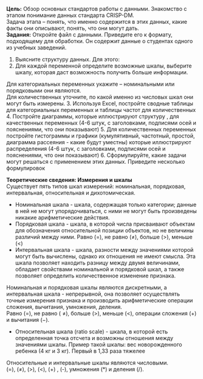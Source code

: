 **Цель:** Обзор основных стандартов работы с данными. Знакомство с этапом понимание данных стандарта CRISP-DM.  
Задача этапа – понять, что именно содержится в этих данных, какие факты они описывают, понять, что они могут дать.  
**Задания:**
Откройте файл с данными. Приведите его к формату, подходящему для обработки. Он содержит данные о студентах одного из учебных заведений.
1. Выясните структуру данных. Для этого:
2. Для каждой переменной определите возможные шкалы, выберите шкалу, которая даст возможность получить больше информации.
  
Для категориальных переменных укажите – номинальными или порядковыми они являются.  
Для количественных уточните, по какой именно из числовых шкал они могут быть измерены.
3. Используя Excel, постройте сводные таблицы для категориальных переменных и таблицы частот для количественных
4. Постройте диаграммы, которые иллюстрируют структуру , для качественных переменных (4-6 штук, с заголовками, подписями осей и пояснениями, что они показывают)
5. Для количественных переменных постройте гистограммы и графики (кумулятивный, частотный, простой, диаграмма рассеяния - какие будут уместны) которые иллюстрируют распределения (4-6 штук, с заголовками, подписями осей и пояснениями, что они показывают)
6. Сформулируйте, какие задачи могут решаться с применением этих данных. Приведите несколько формулировок
  
**Теоретические сведения: Измерения и шкалы**  
Существует пять типов шкал измерений: номинальная, порядковая, интервальная, относительная и дихотомическая.
- Номинальная шкала - шкала, содержащая только категории; данные в ней не могут упорядочиваться, с ними не могут быть произведены никакие арифметические действия.
- Порядковая шкала - шкала, в которой числа присваивают объектам для обозначения относительной позиции объектов, но не величины различий между ними. Равно ($=$), не равно ($≠$), больше ($>$), меньше ($<$)
- Интервальная шкала - шкала, разности между значениями которой могут быть вычислены, однако их отношения не имеют смысла. Эта шкала позволяет находить разницу между двумя величинами, обладает свойствами номинальной и порядковой шкал, а также позволяет определить количественное изменение признака.
  
Номинальная и порядковая шкалы являются дискретными, а интервальная шкала - непрерывной, она позволяет осуществлять точные измерения признака и производить арифметические операции сложения, вычитания, умножения, деления.  
Равно ($=$), не равно ( $≠$), больше ($>$), меньше ($<$), операции сложения ($+$) и вычитания ($-$).
- Относительная шкала (ratio scale) - шкала, в которой есть определенная точка
отсчета и возможны отношения между значениями шкалы. Пример такой шкалы: вес новорожденного ребенка (4 кг и 3 кг). Первый в 1,33 раза тяжелее
  
Относительные и интервальные шкалы являются числовыми.  
(=), (≠), (>), (<), (+) , (-), умножения ($*$) и деления (/).